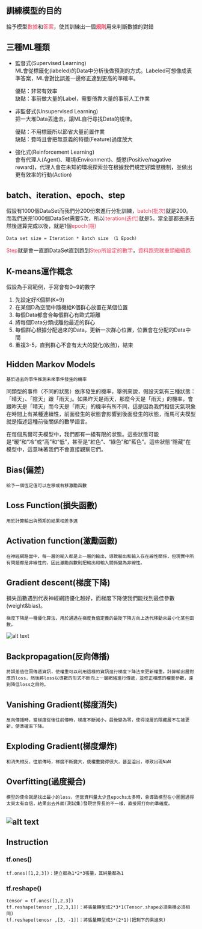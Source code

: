 ## 訓練模型的目的
給予模型<font color=#EB3F5C>數據</font>和<font color=#EB3F5C>答案</font>，使其訓練出一個<font color=#EB3F5C>**規則**</font>用來判斷數據的對錯

## 三種ML種類
- 監督式(Supervised Learning)<br/>
    ML會從標籤化(labeled)的Data中分析後做預測的方式。Labeled可想像成表準答案，ML會對比誤差一邊修正達到更高的準確率。

    優點：非常有效率<br/>
    缺點：事前做大量的Label，需要倚靠大量的事前人工作業

- 非監督式(Unsupervised Learning)<br/>
    把一大堆Data丟進去，讓ML自行尋找Data的規律。

    優點：不用標籤所以節省大量前置作業<br/>
    缺點：費時且會把無意義的特徵(Feature)過度放大

- 強化式(Reinforcement Learning)<br/>
    會有代理人(Agent)、環境(Environment)、獎懲(Positive/nagative reward)，代理人會在未知的環境探索並在根據我們規定好獎懲機制，並做出更有效率的行動(Action)

## batch、iteration、epoch、step
假設有1000個DataSet而我們分200份來進行分批訓練，<font color=#EB3F5C>batch(批次)</font>就是200。而我們送完1000個DataSet需要5次，所以<font color=#EB3F5C>iteration(迭代)</font>就是5。當全部都丟進去然後運算完成以後，就是1個<font color=#EB3F5C>epoch(期)</font>

    Data set size = Iteration * Batch size （1 Epoch）

<font color=#EB3F5C>Step</font>就是會一直跑DataSet直到跑到<font color=#EB3F5C>Step所設定的數字</font>，<font color=#EB3F5C>資料跑完就重頭繼續跑</font>

## K-means運作概念

假設為手寫範例，手寫會有0~9的數字

1. 先設定好K個群(K=9)
2. 在某個D為空間中隨機給K個群心放置在某個位置
3. 每個Data都會合每個群心有歐式距離
4. 將每個Data分類成離他最近的群心
5. 每個群心根據分配過來的Data，更新一次群心位置，位置會在分配的Data中間
6. 重複3-5，直到群心不會有太大的變化(收斂)，結束

## Hidden Markov Models

    基於過去的事件推測未來事件發生的機率

同類型的事件（不同的狀態）依序發生的機率，舉例來說，假設天氣有三種狀態：「晴天」、「陰天」跟「雨天」。如果昨天是雨天，那麼今天是「雨天」的機率，會跟昨天是「晴天」而今天是「雨天」的機率有所不同，這是因為我們相信天氣現象在時間上有某種連續性，前面發生的狀態會影響到後面發生的狀態，而馬可夫模型就是描述這種前後關係的數學語言。

在每個馬爾可夫模型中，我們都有一組有限的狀態。這些狀態可能是“暖”和“冷”或“高”和“低”，甚至是“紅色”、“綠色”和“藍色”。這些狀態“隱藏”在模型中，這意味著我們不會直接觀察它們。

## Bias(偏差)

    給予一個恆定值可以左移或右移激勵函數


## Loss Function(損失函數)

    用於計算輸出與預期的結果相差多遠

## Activation function(激勵函數)

    在神經網路當中，每一層的輸入都是上一層的輸出，導致輸出和輸入存在線性關係，但現實中所有問題都是非線性的，因此激勵函數則把輸出和輸入關係變為非線性。


## Gradient descent(梯度下降)

損失函數遇到代表神經網路優化越好，而梯度下降使我們能找到最佳參數(weight&bias)。

    梯度下降是一種優化算法，用於通過在梯度負值定義的最陡下降方向上迭代移動來最小化某些函數。


![alt text](https://cdn-images-1.medium.com/max/1000/1*iU1QCnSTKrDjIPjSAENLuQ.png)

## Backpropagation(反向傳播)

    將誤差值往回傳遞資訊，使權重可以利用這樣的資訊進行梯度下降法來更新權重。計算輸出層對應的loss，然後將loss以導數的形式不斷向上一層網絡進行傳遞，並修正相應的權重參數，達到降低loss之目的。

## Vanishing Gradient(梯度消失)

    反向傳播時，當梯度從後往前傳時，梯度不斷減小，最後變為零，使得淺層的隱藏層不在被更新，使準確率下降。

## Exploding Gradient(梯度爆炸)

    和消失相反，往前傳時，梯度不斷變大，使權重變得很大，甚至溢出，導致出現NaN

## Overfitting(過度擬合)

    模型的使命就是找出最小的loss，但當資料量太少且epochs太多時，會導致模型在小圈圈過得太爽太有自信，結果出去外面(測試集)發現世界長的不一樣，直接屌打你的準確度。 


![alt text](https://d1dwq032kyr03c.cloudfront.net/upload/images/20181020/20112540PwCCbhGvkb.png)
---

## Instruction

### tf.ones()

    tf.ones([1,2,3])：建立都為1*2*3張量，其純量都為1

### tf.reshape()  
    tensor = tf.ones([1,2,3])
    tf.reshape(tensor ,[2,3,1])：將張量轉型成2*3*1(Tensor.shape必須乘積必須相同)
    tf.reshape(tenosr ,[3, -1])：將張量轉型成3*(2*1)(把剩下的乘進來)



